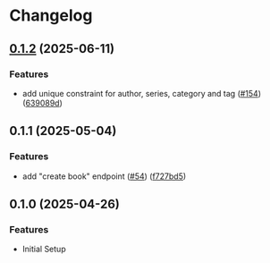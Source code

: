 # Changelog

## [0.1.2](https://github.com/ThomasMiller01/KapitelShelf/compare/migrator@0.1.1...migrator@0.1.2) (2025-06-11)


### Features

* add unique constraint for author, series, category and tag ([#154](https://github.com/ThomasMiller01/KapitelShelf/issues/154)) ([639089d](https://github.com/ThomasMiller01/KapitelShelf/commit/639089d9cc252be2a8695c1ee9923b81959c3bf7))

## 0.1.1 (2025-05-04)


### Features

* add "create book" endpoint ([#54](https://github.com/ThomasMiller01/KapitelShelf/issues/54)) ([f727bd5](https://github.com/ThomasMiller01/KapitelShelf/commit/f727bd52e6679908f4b49ec3259909be55f26eb7))

## 0.1.0 (2025-04-26)


### Features

* Initial Setup
